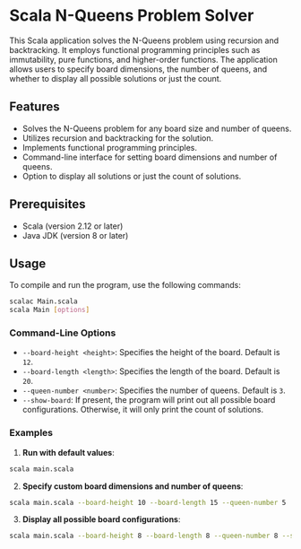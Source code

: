 # Scala N-Queens Problem Solver

This Scala application solves the N-Queens problem using recursion and backtracking. It employs functional programming principles such as immutability, pure functions, and higher-order functions. The application allows users to specify board dimensions, the number of queens, and whether to display all possible solutions or just the count.

## Features

- Solves the N-Queens problem for any board size and number of queens.
- Utilizes recursion and backtracking for the solution.
- Implements functional programming principles.
- Command-line interface for setting board dimensions and number of queens.
- Option to display all solutions or just the count of solutions.

## Prerequisites

- Scala (version 2.12 or later)
- Java JDK (version 8 or later)

## Usage

To compile and run the program, use the following commands:

```sh
scalac Main.scala
scala Main [options]
```

### Command-Line Options

- `--board-height <height>`: Specifies the height of the board. Default is `12`.
- `--board-length <length>`: Specifies the length of the board. Default is `20`.
- `--queen-number <number>`: Specifies the number of queens. Default is `3`.
- `--show-board`: If present, the program will print out all possible board configurations. Otherwise, it will only print the count of solutions.

### Examples

1. **Run with default values**:

```sh
scala main.scala
```

2. **Specify custom board dimensions and number of queens**:

```sh
scala main.scala --board-height 10 --board-length 15 --queen-number 5
```

3. **Display all possible board configurations**:

```sh
scala main.scala --board-height 8 --board-length 8 --queen-number 8 --show-board
```
